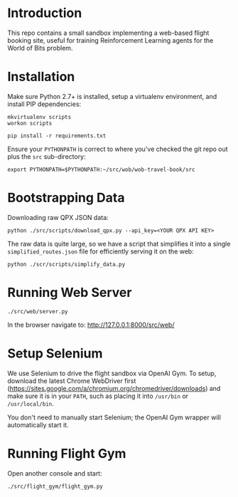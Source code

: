 # Introduction

This repo contains a small sandbox implementing a web-based flight booking site, useful for training Reinforcement Learning agents for the World of Bits problem.

# Installation

Make sure Python 2.7+ is installed, setup a virtualenv environment, and install PIP dependencies:


```
mkvirtualenv scripts
workon scripts

pip install -r requirements.txt
```

Ensure your `PYTHONPATH` is correct to where you've checked the git repo out plus the `src` sub-directory:

```
export PYTHONPATH=$PYTHONPATH:~/src/wob/wob-travel-book/src
```

# Bootstrapping Data

Downloading raw QPX JSON data:

```
python ./src/scripts/download_qpx.py --api_key=<YOUR QPX API KEY>
```

The raw data is quite large, so we have a script that simplifies it into a single `simplified_routes.json` file for efficiently serving it on the web:

```
python ./scr/scripts/simplify_data.py
```

# Running Web Server

```
./src/web/server.py
```

In the browser navigate to: http://127.0.0.1:8000/src/web/

# Setup Selenium

We use Selenium to drive the flight sandbox via OpenAI Gym. To setup, download the latest Chrome WebDriver first (https://sites.google.com/a/chromium.org/chromedriver/downloads) and make sure it is in your `PATH`, such as placing it into `/usr/bin` or `/usr/local/bin`.

You don't need to manually start Selenium; the OpenAI Gym wrapper will automatically start it.

# Running Flight Gym

Open another console and start:

```
./src/flight_gym/flight_gym.py
```